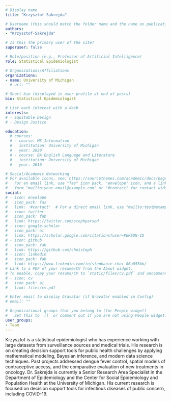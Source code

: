 ```yaml
---
# Display name
title: "Krzysztof Sakrejda"

# Username (this should match the folder name and the name on publications)
authors:
- "Krzysztof-Sakrejda"

# Is this the primary user of the site?
superuser: false

# Role/position (e.g., Professor of Artificial Intelligence)
role: Statistical Epidemiologist

# Organizations/Affiliations
organizations:
- name: University of Michigan
  # url: ""

# Short bio (displayed in user profile at end of posts)
bio: Statistical Epidemiologist

# List each interest with a dash
interests:
# - Equitable Design
# - Design Justice

education:
  # courses:
  # - course: MS Information
  #   institution: University of Michigan
  #   year: 2020
  # - course: BA English Language and Literature
  #   institution: University of Michigan
  #   year: 2016

# Social/Academic Networking
# For available icons, see: https://sourcethemes.com/academic/docs/page-builder/#icons
#   For an email link, use "fas" icon pack, "envelope" icon, and a link in the
#   form "mailto:your-email@example.com" or "#contact" for contact widget.
social:
# - icon: envelope
#   icon_pack: fas
#   link: '#contact'  # For a direct email link, use "mailto:test@example.org".
# - icon: twitter
#   icon_pack: fab
#   link: https://twitter.com/stephparsed
# - icon: google-scholar
#   icon_pack: ai
#   link: https://scholar.google.com/citations?user=PERSON-ID
# - icon: github
#   icon_pack: fab
#   link: https://github.com/choisteph
# - icon: linkedin
#   icon_pack: fab
#   link: https://www.linkedin.com/in/stephanie-choi-06a855bb/
# Link to a PDF of your resume/CV from the About widget.
# To enable, copy your resume/CV to `static/files/cv.pdf` and uncomment the lines below.
# - icon: cv
#   icon_pack: ai
#   link: files/cv.pdf

# Enter email to display Gravatar (if Gravatar enabled in Config)
# email: ""

# Organizational groups that you belong to (for People widget)
#   Set this to `[]` or comment out if you are not using People widget.
user_groups:
- Team
---
```


Krzysztof is a statistical epidemiologist who has experience working with large datasets from surveillance sources and medical trials. His research is on creating decision support tools for public health challenges by applying mathematical modeling, Bayesian inference, and modern data science techniques. Past projects addressed dengue fever control, spatial models of contraceptive access, and the comparative evaluation of new treatments in oncology. Dr. Sakrejda is currently a Senior Research Area Specialist in the Department of Epidemiology and the Center for Social Epidemiology and Population Health at the University of Michigan. His current research is focused on decision support tools for infectious diseases of public concern, including COVID-19.
